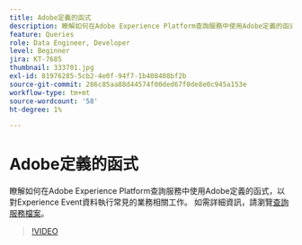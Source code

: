 ```yaml
---
title: Adobe定義的函式
description: 瞭解如何在Adobe Experience Platform查詢服務中使用Adobe定義的函式，以對Experience Event資料執行常見的業務相關工作。
feature: Queries
role: Data Engineer, Developer
level: Beginner
jira: KT-7685
thumbnail: 333701.jpg
exl-id: 81976285-5cb2-4e0f-94f7-1b408408bf2b
source-git-commit: 286c85aa88d44574f00ded67f0de8e0c945a153e
workflow-type: tm+mt
source-wordcount: '58'
ht-degree: 1%

---
```


# Adobe定義的函式

瞭解如何在Adobe Experience Platform查詢服務中使用Adobe定義的函式，以對Experience Event資料執行常見的業務相關工作。 如需詳細資訊，請瀏覽[查詢服務檔案](https://experienceleague.adobe.com/docs/experience-platform/query/home.html?lang=zh-Hant)。

>[!VIDEO](https://video.tv.adobe.com/v/333701?learn=on&enablevpops)
